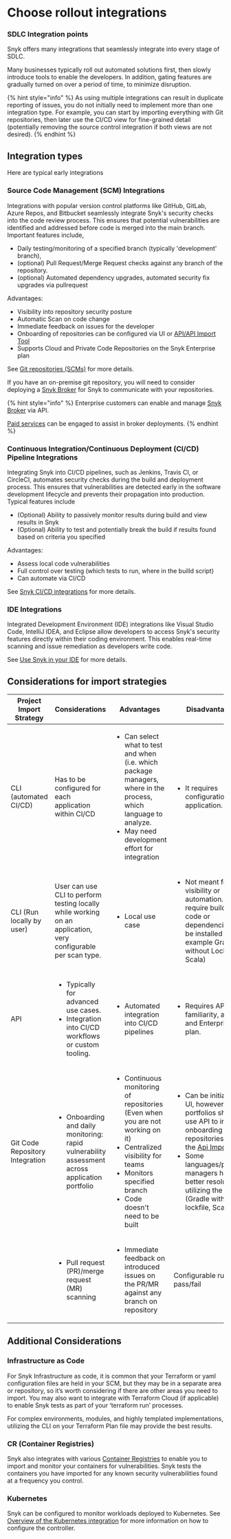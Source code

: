# Choose rollout integrations

### **SDLC Integration points**

Snyk offers many integrations that seamlessly integrate into every stage of SDLC.&#x20;

Many businesses typically roll out automated solutions first, then slowly introduce tools to enable the developers. In addition, gating features are gradually turned on over a period of time, to minimize disruption.

{% hint style="info" %}
As using multiple integrations can result in duplicate reporting of issues, you do not initially need to implement more than one integration type. For example, you can start by importing everything with Git repositories, then later use the CI/CD view for fine-grained detail (potentially removing the source control integration if both views are not desired).
{% endhint %}

## Integration types

Here are typical early integrations

### Source Code Management (SCM) Integrations

Integrations with popular version control platforms like GitHub, GitLab, Azure Repos, and Bitbucket seamlessly integrate Snyk's security checks into the code review process. This ensures that potential vulnerabilities are identified and addressed before code is merged into the main branch. Important features include,&#x20;

* Daily testing/monitoring of a specified branch (typically 'development' branch),&#x20;
* (optional) Pull Request/Merge Request checks against any branch of the repository.
* (optional) Automated dependency upgrades, automated security fix upgrades via pullrequest

Advantages:

* Visibility into repository security posture
* Automatic Scan on code change
* Immediate feedback on issues for the developer
* Onboarding of repositories can be configured via UI or [API/API Import Tool](https://docs.snyk.io/snyk-api-info/other-tools/tool-snyk-api-import)
* Supports Cloud and Private Code Repositories on the Snyk Enterprise plan

See [Git repositories (SCMs)](../../../integrations/git-repository-scm-integrations/) for more details.

If you have an on-premise git repository, you will need to consider deploying a [Snyk Broker](https://docs.snyk.io/snyk-admin/snyk-broker) for Snyk to communicate with your repositories.

{% hint style="info" %}
Enterprise customers can enable and manage [Snyk Broker](https://docs.snyk.io/enterprise-setup/snyk-broker) via API.&#x20;

[Paid services](https://docs.snyk.io/more-info/snyk-terms-of-support-and-services-glossary) can be engaged to assist in broker deployments.
{% endhint %}

### Continuous Integration/Continuous Deployment (CI/CD) Pipeline Integrations

Integrating Snyk into CI/CD pipelines, such as Jenkins, Travis CI, or CircleCI, automates security checks during the build and deployment process. This ensures that vulnerabilities are detected early in the software development lifecycle and prevents their propagation into production. Typical features include

* (Optional) Ability to passively monitor results during build and view results in Snyk
* (Optional) Ability to test and potentially break the build if results found based on criteria you specified

Advantages:

* Assess local code vulnerabilities
* Full control over testing (which tests to run, where in the builld script)
* Can automate via CI/CD

See [Snyk CI/CD integrations](../../../integrations/snyk-ci-cd-integrations/) for more details.

### IDE Integrations

Integrated Development Environment (IDE) integrations like Visual Studio Code, IntelliJ IDEA, and Eclipse allow developers to access Snyk's security features directly within their coding environment. This enables real-time scanning and issue remediation as developers write code.&#x20;

See [Use Snyk in your IDE](../../../integrations/ide-tools/) for more details.

## Considerations for import strategies&#x20;

<table><thead><tr><th width="200">Project Import Strategy</th><th>Considerations</th><th>Advantages</th><th>Disadvantages</th></tr></thead><tbody><tr><td>CLI (automated CI/CD)</td><td>Has to be configured for each application within CI/CD</td><td><ul><li>Can select what to test and when (i.e. which package managers, where in the process, which language to analyze.</li><li>May need development effort for integration</li></ul></td><td><ul><li>It requires configuration per application.</li></ul></td></tr><tr><td>CLI (Run locally by user)</td><td>User can use CLI to perform testing locally while working on an application, very configurable per scan type.</td><td><ul><li>Local use case</li></ul></td><td><ul><li>Not meant for visibility or automation. Can require buildable code or dependencies to be installed (For example Gradle without Lockfile, Scala)</li></ul></td></tr><tr><td>API</td><td><ul><li>Typically for advanced use cases.</li><li>Integration into CI/CD workflows or custom tooling. </li></ul></td><td><ul><li>Automated integration into CI/CD pipelines</li></ul></td><td><ul><li>Requires API familiarity, access and Enterprise plan.</li></ul></td></tr><tr><td>Git Code Repository Integration</td><td><ul><li>Onboarding and daily monitoring: rapid vulnerability assessment across application portfolio</li></ul></td><td><p></p><ul><li>Continuous monitoring of repositories (Even when you are not working on it)</li><li> Centralized visibility for teams</li><li>Monitors specified branch</li><li>Code doesn't need to be built</li></ul></td><td><ul><li>Can be initiated via UI, however larger portfolios should use API to initiate onboarding of repositories using the <a href="https://docs.snyk.io/snyk-api/other-tools/tool-snyk-api-import">Api Import Tool</a></li><li>Some languages/package managers have better resolution utilizing the CLI (Gradle without lockfile, Scala)</li></ul></td></tr><tr><td></td><td><ul><li>Pull request (PR)/merge request (MR)  scanning</li></ul></td><td><ul><li>Immediate feedback on introduced issues on the PR/MR against any branch on repository</li></ul></td><td>Configurable rules for pass/fail</td></tr></tbody></table>

## Additional Considerations

### Infrastructure as Code

For Snyk Infrastructure as code, it is common that your Terraform or yaml configuration files are held in your SCM, but they may be in a separate area or repository, so it’s worth considering if there are other areas you need to import. You may also want to integrate with Terraform Cloud (if applicable) to enable Snyk tests as part of your ‘terraform run’ processes.

For complex environments, modules, and highly templated implementations, utilizing the CLI on your Terraform Plan file may provide the best results.

### CR (Container Registries)

Snyk also integrates with various [Container Registries](../../../scan-containers/snyk-container-integrations/) to enable you to import and monitor your containers for vulnerabilities. Snyk tests the containers you have imported for any known security vulnerabilities found at a frequency you control.

### Kubernetes

Snyk can be configured to monitor workloads deployed to Kubernetes. See [Overview of the Kubernetes integration](https://docs.snyk.io/scan-applications/snyk-container/kubernetes-integration/overview-of-the-kubernetes-integration) for more information on how to configure the controller.
